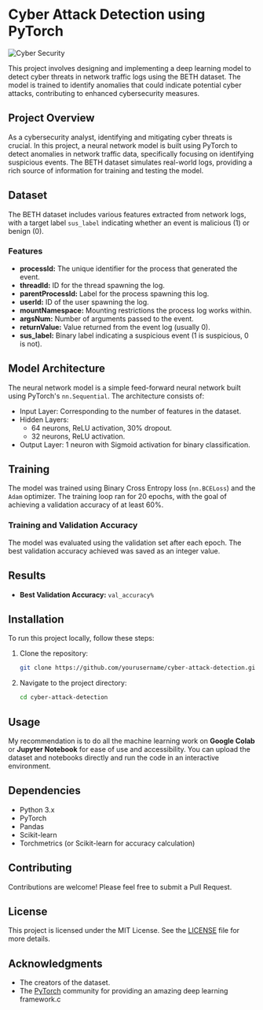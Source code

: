 # Cyber Attack Detection using PyTorch

![Cyber Security](https://www.dhl.com/content/dam/dhl/global/core/images/smart-grid-thought-leadership-1375x504/csi-ltr6-cyber-security-trend.jpg)

This project involves designing and implementing a deep learning model to detect cyber threats in network traffic logs using the BETH dataset. The model is trained to identify anomalies that could indicate potential cyber attacks, contributing to enhanced cybersecurity measures.

## Project Overview

As a cybersecurity analyst, identifying and mitigating cyber threats is crucial. In this project, a neural network model is built using PyTorch to detect anomalies in network traffic data, specifically focusing on identifying suspicious events. The BETH dataset simulates real-world logs, providing a rich source of information for training and testing the model.

## Dataset

The BETH dataset includes various features extracted from network logs, with a target label `sus_label` indicating whether an event is malicious (1) or benign (0).

### Features

- **processId:** The unique identifier for the process that generated the event.
- **threadId:** ID for the thread spawning the log.
- **parentProcessId:** Label for the process spawning this log.
- **userId:** ID of the user spawning the log.
- **mountNamespace:** Mounting restrictions the process log works within.
- **argsNum:** Number of arguments passed to the event.
- **returnValue:** Value returned from the event log (usually 0).
- **sus_label:** Binary label indicating a suspicious event (1 is suspicious, 0 is not).

## Model Architecture

The neural network model is a simple feed-forward neural network built using PyTorch's `nn.Sequential`. The architecture consists of:

- Input Layer: Corresponding to the number of features in the dataset.
- Hidden Layers:
  - 64 neurons, ReLU activation, 30% dropout.
  - 32 neurons, ReLU activation.
- Output Layer: 1 neuron with Sigmoid activation for binary classification.

## Training

The model was trained using Binary Cross Entropy loss (`nn.BCELoss`) and the `Adam` optimizer. The training loop ran for 20 epochs, with the goal of achieving a validation accuracy of at least 60%.

### Training and Validation Accuracy

The model was evaluated using the validation set after each epoch. The best validation accuracy achieved was saved as an integer value.

## Results

- **Best Validation Accuracy:** `val_accuracy%`

## Installation

To run this project locally, follow these steps:

1. Clone the repository:
   ```bash
   git clone https://github.com/yourusername/cyber-attack-detection.git
   ```
2. Navigate to the project directory:
   ```bash
   cd cyber-attack-detection
   ```

## Usage

My recommendation is to do all the machine learning work on **Google Colab** or **Jupyter Notebook** for ease of use and accessibility. You can upload the dataset and notebooks directly and run the code in an interactive environment.

## Dependencies

- Python 3.x
- PyTorch
- Pandas
- Scikit-learn
- Torchmetrics (or Scikit-learn for accuracy calculation)

## Contributing

Contributions are welcome! Please feel free to submit a Pull Request.

## License

This project is licensed under the MIT License. See the [LICENSE](https://github.com/KunalParkhade/detect-cyber-security-threat/blob/main/LICENSE) file for more details.

## Acknowledgments

- The creators of the  dataset.
- The [PyTorch](https://github.com/pytorch) community for providing an amazing deep learning framework.c
